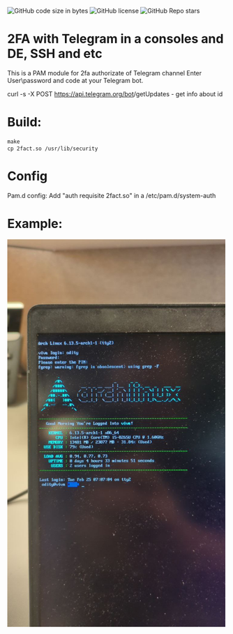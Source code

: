 <img alt="GitHub code size in bytes" src="https://img.shields.io/github/languages/code-size/oditynet/2fact-telegram"></img>
<img alt="GitHub license" src="https://img.shields.io/github/license/oditynet/2fact-telegram"></img>
<img alt="GitHub Repo stars" src="https://img.shields.io/github/stars/oditynet/2fact-telegram"></img>

# 2FA with Telegram in a consoles and DE, SSH and etc 

This is a PAM module for 2fa authorizate of Telegram channel
Enter User\password and code at your Telegram bot.

curl -s -X POST https://api.telegram.org/bot<SECURITY>/getUpdates - get info about id

# Build:

```
make
cp 2fact.so /usr/lib/security
```

# Config 

Pam.d config:
Add "auth	requisite	2fact.so" in a /etc/pam.d/system-auth

Example:
==========================

<img src="https://github.com/oditynet/2fact-telegram/blob/main/out.jpg" title="example" width="500" />


